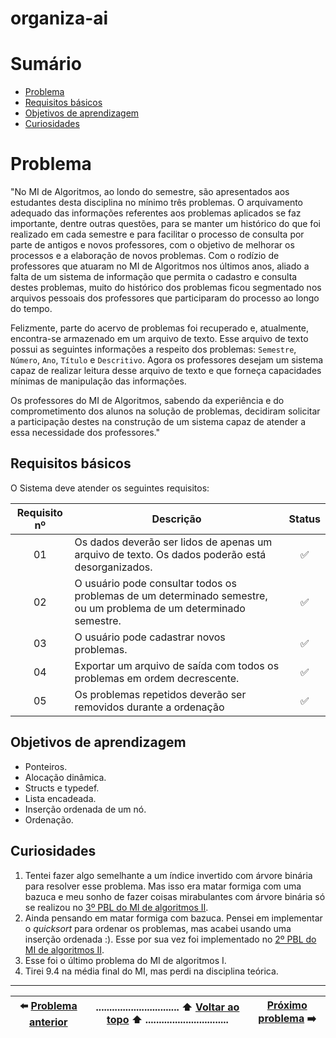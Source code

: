# organiza-ai

# Sumário
- [Problema](#problema)
- [Requisitos básicos](#requisitos-básicos)
- [Objetivos de aprendizagem](#objetivos-de-aprendizagem)
- [Curiosidades](#curiosidades)

# Problema
"No MI de Algoritmos, ao londo do semestre, são apresentados
aos estudantes desta disciplina no mínimo três problemas. O arquivamento adequado
das informações referentes aos problemas aplicados se faz importante, dentre
outras questões, para se manter um histórico do que foi realizado em cada semestre
e para facilitar o processo de consulta por parte de antigos e novos professores,
com o objetivo de melhorar os processos e a elaboração de novos problemas. Com 
o rodízio de professores que atuaram no MI de Algoritmos nos últimos anos, aliado
a falta de um sistema de informação que permita o cadastro e consulta destes problemas, muito do histórico dos problemas ficou segmentado nos arquivos pessoais dos professores que participaram do processo ao longo do tempo.

Felizmente, parte do acervo de problemas foi recuperado e, atualmente, encontra-se
armazenado em um arquivo de texto. Esse arquivo de texto possui as seguintes
informações a respeito dos problemas: `Semestre`, `Número`, `Ano`, `Título` e 
`Descritivo`. Agora os professores desejam um sistema capaz de realizar leitura
desse arquivo de texto e que forneça capacidades mínimas de manipulação das
informações. 

Os professores do MI de Algoritmos, sabendo da experiência e do comprometimento
dos alunos na solução de problemas, decidiram solicitar a participação destes
na construção de um sistema capaz de atender a essa necessidade dos professores."

## Requisitos básicos
O Sistema deve atender os seguintes requisitos:

| Requisito nº | Descrição | Status |
| :----------: | --------- | :----: |
| 01 | Os dados deverão ser lidos de apenas um arquivo de texto. Os dados poderão está desorganizados. | ✅ | 
| 02 | O usuário pode consultar todos os problemas de um determinado semestre, ou um problema de um determinado semestre. | ✅ |
| 03 | O usuário pode cadastrar novos problemas. | ✅ |
| 04 | Exportar um arquivo de saída com todos os problemas em ordem decrescente. | ✅ |
| 05 | Os problemas repetidos deverão ser removidos durante a ordenação | ✅ |


## Objetivos de aprendizagem
- Ponteiros.
- Alocação dinâmica.
- Structs e typedef.
- Lista encadeada.
- Inserção ordenada de um nó.
- Ordenação.

## Curiosidades
1. Tentei fazer algo semelhante a um índice invertido com árvore binária para resolver esse problema. Mas isso era matar formiga com uma bazuca e meu sonho de fazer coisas mirabulantes com árvore binária só se realizou no [3º PBL do MI de algoritmos II](https://github.com/UellingtonDamasceno/BusKeyFX).
2. Ainda pensando em matar formiga com bazuca. Pensei em implementar o _quicksort_ para ordenar os problemas, mas acabei usando uma inserção ordenada :). Esse por sua vez foi implementado no [2º PBL do MI de algoritmos II](https://github.com/UellingtonDamasceno/BlackJack).
3. Esse foi o último problema do MI de algoritmos I. 
4. Tirei 9.4 na média final do MI, mas perdi na disciplina teórica.

----------

| :arrow_left: [Problema anterior](https://github.com/UellingtonDamasceno/leite-condensado) |............................... :arrow_up: [Voltar ao topo](#organiza-ai) :arrow_up: ...............................| [Próximo problema](https://github.com/UellingtonDamasceno/BestFoliaSys) :arrow_right: | 
| :----: |-----| :-----:|  
